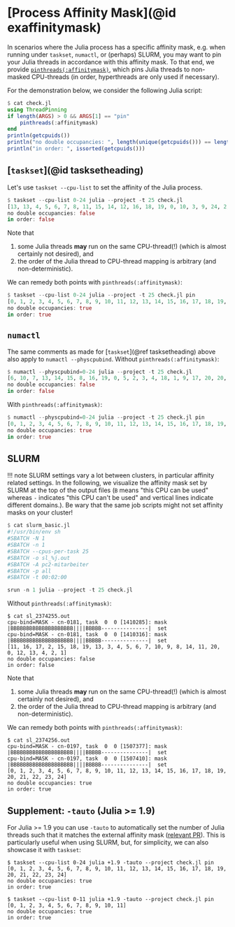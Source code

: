 # [Process Affinity Mask](@id exaffinitymask)

In scenarios where the Julia process has a specific affinity mask, e.g. when running under `taskset`, `numactl`, or (perhaps) SLURM, you may want to pin your Julia threads in accordance with this affinity mask. To that end, we provide [`pinthreads(:affinitymask)`](@ref), which pins Julia threads to non-masked CPU-threads (in order, hyperthreads are only used if necessary).

For the demonstration below, we consider the following Julia script:
```julia
$ cat check.jl 
using ThreadPinning
if length(ARGS) > 0 && ARGS[1] == "pin"
    pinthreads(:affinitymask)
end
println(getcpuids())
println("no double occupancies: ", length(unique(getcpuids())) == length(getcpuids()))
println("in order: ", issorted(getcpuids()))
```

## [`taskset`](@id tasksetheading)

Let's use `taskset --cpu-list` to set the affinity of the Julia process.

```julia
$ taskset --cpu-list 0-24 julia --project -t 25 check.jl
[13, 13, 4, 5, 6, 7, 8, 11, 15, 14, 12, 16, 18, 19, 0, 10, 3, 9, 24, 2, 17, 20, 1, 21, 21]
no double occupancies: false
in order: false
```

Note that

1) some Julia threads **may** run on the same CPU-thread(!) (which is almost certainly not desired), and
2) the order of the Julia thread to CPU-thread mapping is arbitrary (and non-deterministic).

We can remedy both points with `pinthreads(:affinitymask)`:

```julia
$ taskset --cpu-list 0-24 julia --project -t 25 check.jl pin
[0, 1, 2, 3, 4, 5, 6, 7, 8, 9, 10, 11, 12, 13, 14, 15, 16, 17, 18, 19, 20, 21, 22, 23, 24]
no double occupancies: true
in order: true
```

## `numactl`

The same comments as made for [`taskset`](@ref tasksetheading) above also apply to `numactl --physcpubind`. Without `pinthreads(:affinitymask)`:

```julia
$ numactl --physcpubind=0-24 julia --project -t 25 check.jl 
[6, 10, 7, 13, 14, 15, 8, 16, 19, 0, 5, 2, 3, 4, 18, 1, 9, 17, 20, 20, 12, 20, 10, 20, 11]
no double occupancies: false
in order: false
```

With `pinthreads(:affinitymask)`:

```julia
$ numactl --physcpubind=0-24 julia --project -t 25 check.jl pin
[0, 1, 2, 3, 4, 5, 6, 7, 8, 9, 10, 11, 12, 13, 14, 15, 16, 17, 18, 19, 20, 21, 22, 23, 24]
no double occupancies: true
in order: true
```

## SLURM

!!! note
    SLURM settings vary a lot between clusters, in particular affinity related settings. In the following, we visualize the affinity mask set by SLURM at the top of the output files (`B` means "this CPU can be used" whereas `-` indicates "this CPU can't be used" and vertical lines indicate different domains.). Be wary that the same job scripts might not set affinity masks on your cluster!

```julia
$ cat slurm_basic.jl 
#!/usr/bin/env sh
#SBATCH -N 1
#SBATCH -n 1
#SBATCH --cpus-per-task 25
#SBATCH -o sl_%j.out
#SBATCH -A pc2-mitarbeiter
#SBATCH -p all
#SBATCH -t 00:02:00

srun -n 1 julia --project -t 25 check.jl 
```

Without `pinthreads(:affinitymask)`:
```
$ cat sl_2374255.out 
cpu-bind=MASK - cn-0181, task  0  0 [1410285]: mask |BBBBBBBBBBBBBBBBBBBB||||BBBBB---------------|  set
cpu-bind=MASK - cn-0181, task  0  0 [1410316]: mask |BBBBBBBBBBBBBBBBBBBB||||BBBBB---------------|  set
[11, 16, 17, 2, 15, 18, 19, 13, 3, 4, 5, 6, 7, 10, 9, 8, 14, 11, 20, 0, 12, 13, 4, 2, 1]
no double occupancies: false
in order: false
```

Note that

1) some Julia threads **may** run on the same CPU-thread(!) (which is almost certainly not desired), and
2) the order of the Julia thread to CPU-thread mapping is arbitrary (and non-deterministic).

We can remedy both points with `pinthreads(:affinitymask)`:
```
$ cat sl_2374256.out 
cpu-bind=MASK - cn-0197, task  0  0 [1507377]: mask |BBBBBBBBBBBBBBBBBBBB||||BBBBB---------------|  set
cpu-bind=MASK - cn-0197, task  0  0 [1507410]: mask |BBBBBBBBBBBBBBBBBBBB||||BBBBB---------------|  set
[0, 1, 2, 3, 4, 5, 6, 7, 8, 9, 10, 11, 12, 13, 14, 15, 16, 17, 18, 19, 20, 21, 22, 23, 24]
no double occupancies: true
in order: true
```

## Supplement: `-tauto` (Julia >= 1.9)

For Julia >= 1.9 you can use `-tauto` to automatically set the number of Julia threads such that it matches the external affinity mask ([relevant PR](https://github.com/JuliaLang/julia/pull/42340)). This is particularly useful when using SLURM, but, for simplicity, we can also showcase it with `taskset`:

```
$ taskset --cpu-list 0-24 julia +1.9 -tauto --project check.jl pin
[0, 1, 2, 3, 4, 5, 6, 7, 8, 9, 10, 11, 12, 13, 14, 15, 16, 17, 18, 19, 20, 21, 22, 23, 24]
no double occupancies: true
in order: true
```

```
$ taskset --cpu-list 0-11 julia +1.9 -tauto --project check.jl pin
[0, 1, 2, 3, 4, 5, 6, 7, 8, 9, 10, 11]
no double occupancies: true
in order: true
```
